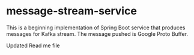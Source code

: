 # message-stream-service

This is a beginning implementation of Spring Boot service that produces messages for Kafka stream. The message pushed is Google Proto Buffer.

Updated Read me file
